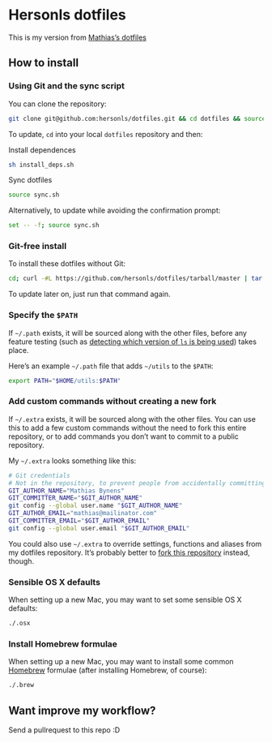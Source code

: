 # Hersonls dotfiles

This is my version from [Mathias’s dotfiles](https://github.com/mathiasbynens/dotfiles)

## How to install

### Using Git and the sync script

You can clone the repository:

```bash
git clone git@github.com:hersonls/dotfiles.git && cd dotfiles && source sync.sh
```

To update, `cd` into your local `dotfiles` repository and then:

Install dependences

```bash
sh install_deps.sh
```

Sync dotfiles

```bash
source sync.sh
```

Alternatively, to update while avoiding the confirmation prompt:

```bash
set -- -f; source sync.sh
```

### Git-free install

To install these dotfiles without Git:

```bash
cd; curl -#L https://github.com/hersonls/dotfiles/tarball/master | tar -xzv --strip-components 1 --exclude={README.md,sync.sh}
```

To update later on, just run that command again.

### Specify the `$PATH`

If `~/.path` exists, it will be sourced along with the other files, before any feature testing (such as [detecting which version of `ls` is being used](https://github.com/mathiasbynens/dotfiles/blob/aff769fd75225d8f2e481185a71d5e05b76002dc/.aliases#L21-26)) takes place.

Here’s an example `~/.path` file that adds `~/utils` to the `$PATH`:

```bash
export PATH="$HOME/utils:$PATH"
```

### Add custom commands without creating a new fork

If `~/.extra` exists, it will be sourced along with the other files. You can use this to add a few custom commands without the need to fork this entire repository, or to add commands you don’t want to commit to a public repository.

My `~/.extra` looks something like this:

```bash
# Git credentials
# Not in the repository, to prevent people from accidentally committing under my name
GIT_AUTHOR_NAME="Mathias Bynens"
GIT_COMMITTER_NAME="$GIT_AUTHOR_NAME"
git config --global user.name "$GIT_AUTHOR_NAME"
GIT_AUTHOR_EMAIL="mathias@mailinator.com"
GIT_COMMITTER_EMAIL="$GIT_AUTHOR_EMAIL"
git config --global user.email "$GIT_AUTHOR_EMAIL"
```

You could also use `~/.extra` to override settings, functions and aliases from my dotfiles repository. It’s probably better to [fork this repository](https://github.com/mathiasbynens/dotfiles/fork_select) instead, though.

### Sensible OS X defaults

When setting up a new Mac, you may want to set some sensible OS X defaults:

```bash
./.osx
```

### Install Homebrew formulae

When setting up a new Mac, you may want to install some common [Homebrew](http://brew.sh/) formulae (after installing Homebrew, of course):

```bash
./.brew
```

## Want improve my workflow?

Send a pullrequest to this repo :D

